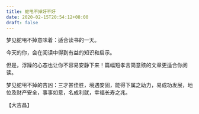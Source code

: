 ```yaml
---
title: 蛇甩不掉好不好
date: 2020-02-15T20:54:12+08:00
draft: false
---
```


梦见蛇甩不掉意味着：适合读书的一天。

今天的你，会在阅读中得到有益的知识和启示。

但是，浮躁的心态也让你不容易安静下来！篇幅短孝言简意赅的文章更适合你阅读。

梦见蛇甩不掉的吉凶：三才甚佳胜，境遇安固，能得下属之助力，易成功发展，地位及财产安全，事事如意，名成利就，幸福长寿之兆。

【大吉昌】